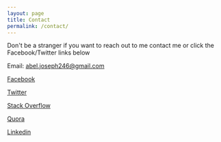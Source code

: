 ```yaml
---
layout: page
title: Contact
permalink: /contact/
---
```


Don't be a stranger if you want to reach out to me contact me or click the Facebook/Twitter links below

Email: abel.joseph246@gmail.com

[Facebook](https://www.facebook.com/joe.abel)

[Twitter](https://twitter.com/supernerd200)

[Stack Overflow](https://stackoverflow.com/users/9927423/joe-a)

[Quora](https://www.quora.com/profile/Joe-Abel-2)

[Linkedin](https://www.linkedin.com/in/joseph-abel-49814383)
